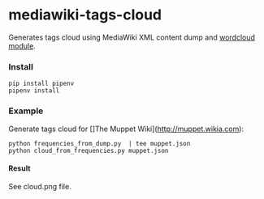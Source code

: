# mediawiki-tags-cloud
Generates tags cloud using MediaWiki XML content dump and [wordcloud module](https://github.com/amueller/word_cloud).

### Install

```
pip install pipenv
pipenv install
```


### Example

Generate tags cloud for []The Muppet Wiki](http://muppet.wikia.com):

```
python frequencies_from_dump.py  | tee muppet.json
python cloud_from_frequencies.py muppet.json
```

#### Result

See cloud.png file.
